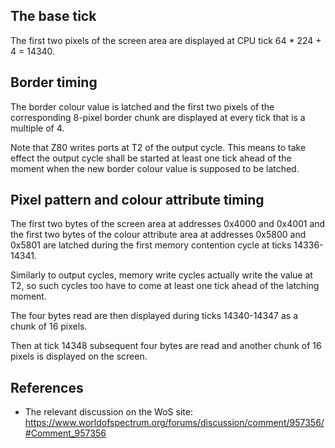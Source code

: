 
## The base tick

The first two pixels of the screen area are displayed at CPU tick
64 * 224 + 4 = 14340.


## Border timing

The border colour value is latched and the first two pixels of
the corresponding 8-pixel border chunk are displayed at every
tick that is a multiple of 4.

Note that Z80 writes ports at T2 of the output cycle.
This means to take effect the output cycle shall be started at
least one tick ahead of the moment when the new border colour
value is supposed to be latched.


## Pixel pattern and colour attribute timing

The first two bytes of the screen area at addresses 0x4000 and
0x4001 and the first two bytes of the colour attribute area at
addresses 0x5800 and 0x5801 are latched during the first memory
contention cycle at ticks 14336-14341.

Similarly to output cycles, memory write cycles actually write
the value at T2, so such cycles too have to come at least one
tick ahead of the latching moment.

The four bytes read are then displayed during ticks 14340-14347
as a chunk of 16 pixels.

Then at tick 14348 subsequent four bytes are read and another
chunk of 16 pixels is displayed on the screen.


## References

* The relevant discussion on the WoS site:
  https://www.worldofspectrum.org/forums/discussion/comment/957356/#Comment_957356

